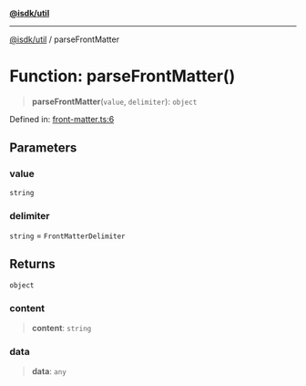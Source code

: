 [**@isdk/util**](../README.md)

***

[@isdk/util](../globals.md) / parseFrontMatter

# Function: parseFrontMatter()

> **parseFrontMatter**(`value`, `delimiter`): `object`

Defined in: [front-matter.ts:6](https://github.com/isdk/util.js/blob/9d50730dc10248681409cd2901eedc5302b8836b/src/front-matter.ts#L6)

## Parameters

### value

`string`

### delimiter

`string` = `FrontMatterDelimiter`

## Returns

`object`

### content

> **content**: `string`

### data

> **data**: `any`
